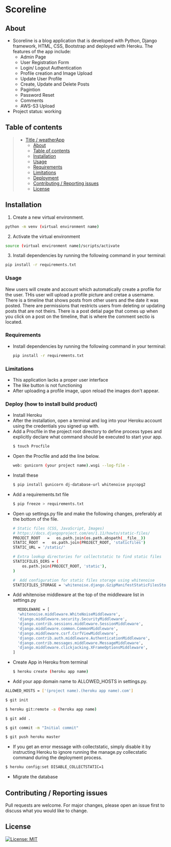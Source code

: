 # Scoreline

## About

* Scoreline is a blog application that is developed with Python, Django framework, HTML, CSS, Bootstrap and deployed with Heroku. The features of the app include:
  - Admin Page
  - User Registration Form
  - Login/ Logout Authentication
  - Profile creation and Image Upload
  - Update User Profile
  - Create, Update and Delete Posts
  - Pagintion
  - Password Reset
  - Comments
  - AWS-S3 Upload
* Project status: working


## Table of contents

> * [Title / weatherApp](#title--repository-name)
>   * [About](#about--synopsis)
>   * [Table of contents](#table-of-contents)
>   * [Installation](#installation)
>   * [Usage](#usage)
>   * [Requirements](#requirements)
>   * [Limitations](#limitations)
>   * [Deployment](#deploy-how-to-install-build-product)
>   * [Contributing / Reporting issues](#contributing--reporting-issues)
>   * [License](#license)


## Installation

1. Create a new virtual environment.

  ```bash
  python -m venv (virtual environment name)
  ```
  
2. Activate the virtual environment

  ```bash
  source (virtual environment name)/scripts/activate
  ```
  
3. Install dependencies by running the following command in your terminal:

  ```bash
  pip install -r requirements.txt
  ```


### Usage
New users will create and account which automatically create a profile for the user. THis user will upload a profile picture and cretae a username. There is a timeline that shows posts from other users and the date it was posted. There are permissions that restricts users from deleting or updating posts that are not theirs. There is a post detial page that comes up when you click on a post on the timeline, that is where the comment sectio is located. 


### Requirements

* Install dependencies by running the following command in your terminal:

  ```bash
  pip install -r requirements.txt
  ```

### Limitations

* This application lacks a proper user interface
* The like button is not functioning
* After uploading a profile image, upon reload the images don't appear. 


### Deploy (how to install build product)

* Install Heroku
* After the installation, open a terminal and log into your Heroku account using the credentials you signed up with.
* Add a Procfile in the project root directory to define process types and explicitly declare what command should be executed to start your app.
  ```bash
  $ touch Procfile
  ```
* Open the Procfile and add the line below.
  ```bash
  web: gunicorn (your project name).wsgi --log-file -
  ```
* Install these
  ```bash
  $ pip install gunicorn dj-database-url whitenoise psycopg2
  ```
* Add a requirements.txt file
  ```bash
  $ pip freeze > requirements.txt
  ```
* Open up settings.py file and make the following changes, preferably at the bottom of the file.
  ```bash
  # Static files (CSS, JavaScript, Images)
  # https://docs.djangoproject.com/en/1.11/howto/static-files/
  PROJECT_ROOT   =   os.path.join(os.path.abspath(__file__))
  STATIC_ROOT  =   os.path.join(PROJECT_ROOT, 'staticfiles')
  STATIC_URL = '/static/'

  # Extra lookup directories for collectstatic to find static files
  STATICFILES_DIRS = (
      os.path.join(PROJECT_ROOT, 'static'),
  )

  #  Add configuration for static files storage using whitenoise
  STATICFILES_STORAGE = 'whitenoise.django.GzipManifestStaticFilesStorage'
  ```
* Add whitenoise middleware at the top of the middleware list in settings.py
  ```bash
    MIDDLEWARE = [
    'whitenoise.middleware.WhiteNoiseMiddleware',
    'django.middleware.security.SecurityMiddleware',
    'django.contrib.sessions.middleware.SessionMiddleware',
    'django.middleware.common.CommonMiddleware',
    'django.middleware.csrf.CsrfViewMiddleware',
    'django.contrib.auth.middleware.AuthenticationMiddleware',
    'django.contrib.messages.middleware.MessageMiddleware',
    'django.middleware.clickjacking.XFrameOptionsMiddleware',
  ]
  ```
* Create App in Heroku from terminal
  ```bash
  $ heroku create (heroku app name)
  ```
* Add your app domain name to ALLOWED_HOSTS in settings.py.
 ```bash
 ALLOWED_HOSTS = ['(project name).(heroku app name).com']
 ```
 ```bash
 $ git init
 ```
 ```bash
 $ heroku git:remote -a (heroku app name)
 ```
 ```bash
 $ git add .
 
 $ git commit -m "Initial commit"
 ```
 ```bash
 $ git push heroku master
 ```
* If you get an error message with collectstatic, simply disable it by instructing Heroku to ignore running the manage.py collecstatic command during the deployment process.
```bash
$ heroku config:set DISABLE_COLLECTSTATIC=1
```
* Migrate the database

## Contributing / Reporting issues

Pull requests are welcome. For major changes, please open an issue first to discuss what you would like to change.

## License

[![License: MIT](https://img.shields.io/badge/License-MIT-yellow.svg)](https://opensource.org/licenses/MIT)
